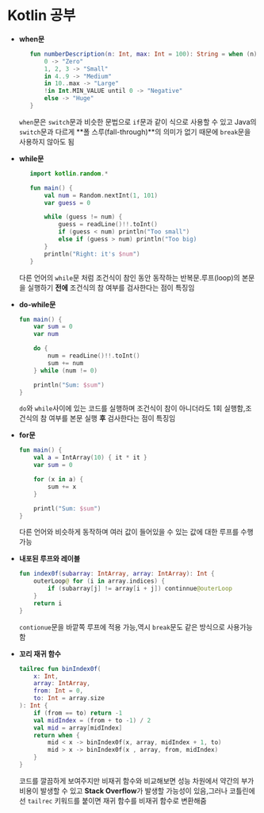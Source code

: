 # Kotlin 공부
+ **when문**
     ```kotlin
        fun numberDescription(n: Int, max: Int = 100): String = when (n) {
            0 -> "Zero"
            1, 2, 3 -> "Small"
            in 4..9 -> "Medium"
            in 10..max -> "Large"
            !in Int.MIN_VALUE until 0 -> "Negative"
            else -> "Huge"
        }
    ```
    ``when``문은 ``switch``문과 비슷한 문법으로 ``if``문과 같이 식으로 사용할 수 있고 Java의 ``switch``문과 다르게 **폴 스루(fall-through)**의 의미가 없기 때문에 ``break``문을 사용하지 않아도 됨
+ **while문**
     ```kotlin
        import kotlin.random.*

        fun main() {
            val num = Random.nextInt(1, 101)
            var guess = 0

            while (guess != num) {
                guess = readLine()!!.toInt()
                if (guess < num) println("Too small")
                else if (guess > num) println("Too big)
            }
            println("Right: it's $num")
        }
    ```




    다른 언어의 ``while``문 처럼 조건식이 참인 동안 동작하는 반복문.루프(loop)의 본문을 실행하기 **전에** 조건식의 참 여부를 검사한다는 점이 특징임
+ **do-while문**
    ```kotlin
    fun main() {
        var sum = 0
        var num

        do {
            num = readLine()!!.toInt()
            sum += num
        } while (num != 0)

        println("Sum: $sum")
    }
    ```
    ``do``와 ``while``사이에 있는 코드를 실행하며 조건식이 참이 아니더라도 1회 실행함,조건식의 참 여부를 본문 실행 **후** 검사한다는 점이 특징임
+ **for문**
    ```kotlin
    fun main() {
        val a = IntArray(10) { it * it }
        var sum = 0

        for (x in a) {
            sum += x
        }

        printl("Sum: $sum")
    }
    ```
    다른 언어와 비슷하게 동작하며 여러 값이 들어있을 수 있는 값에 대한 루프를 수행 가능
+ **내포된 루프와 레이블**
    ```kotlin
    fun index0f(subarray: IntArray, array: IntArray): Int {
        outerLoop@ for (i in array.indices) {
            if (subarray[j] != array[i + j]) continnue@outerLoop
        }
        return i
    }
    ```
    ``contionue``문을 바깥쪽 루프에 적용 가능,역시 ``break``문도 같은 방식으로 사용가능함
+ **꼬리 재귀 함수**
    ```kotlin
    tailrec fun binIndex0f(
        x: Int,
        array: IntArray,
        from: Int = 0,
        to: Int = array.size
    ): Int {
        if (from == to) return -1
        val midIndex = (from + to -1) / 2
        val mid = array[midIndex]
        return when {
            mid < x -> binIndex0f(x, array, midIndex + 1, to)
            mid > x -> binIndex0f(x , array, from, midIndex)
        }
    }
    ```
    코드를 깔끔하게 보여주지만 비재귀 함수와 비교해보면 성능 차원에서 약간의 부가 비용이 발생할 수 있고 **Stack Overflow**가 발생할 가능성이 있음,그러나 코틀린에선 ``tailrec`` 키워드를 붙이면 재귀 함수를 비재귀 함수로 변환해줌
